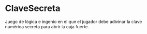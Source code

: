 # ClaveSecreta
Juego de lógica e ingenio en el que el jugador debe adivinar la clave numérica secreta para abrir la caja fuerte.

